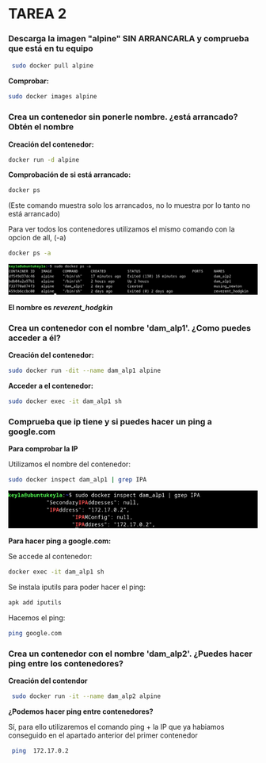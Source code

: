 # TAREA 2 

### **Descarga la imagen "alpine" SIN ARRANCARLA y comprueba que está en tu equipo**


```bash
 sudo docker pull alpine 
```
**Comprobar:**
```bash
sudo docker images alpine
```
### **Crea un contenedor sin ponerle nombre. ¿está arrancado? Obtén el nombre**

**Creación del contenedor:**

```bash
docker run -d alpine
```

**Comprobación de si está arrancado:**

```bash
docker ps 
```
(Este comando muestra solo los arrancados, no lo muestra por lo tanto no está arrancado)

Para ver todos los contenedores utilizamos el mismo comando con la opcion de all, (-a)

```bash
docker ps -a
```

![salidaterminal](img/image-4.png)



**El nombre es *reverent_hodgkin***

### **Crea un contenedor con el nombre 'dam_alp1'. ¿Como puedes acceder a él?**

**Creación del contenedor:**

```bash
sudo docker run -dit --name dam_alp1 alpine
```

**Acceder a el contenedor:**

```bash
sudo docker exec -it dam_alp1 sh
```

### **Comprueba que ip tiene y si puedes hacer un ping a google.com**

**Para comprobar la IP**

Utilizamos el nombre del contenedor:

```bash
sudo docker inspect dam_alp1 | grep IPA
```

![IPaddres](img/image-1.png)

**Para hacer ping a google.com:**

Se accede al contenedor:
```bash
docker exec -it dam_alp1 sh
```

Se instala iputils para poder hacer el ping:

```bash
apk add iputils
```

Hacemos el ping:

```bash
ping google.com
```


### **Crea un contenedor con el nombre 'dam_alp2'. ¿Puedes hacer ping entre los contenedores?**

**Creación del contendor**

```bash
 sudo docker run -it --name dam_alp2 alpine
```


**¿Podemos hacer ping entre contenedores?**

Sí, para ello utilizaremos el comando ping + la IP que ya habiamos conseguido en el apartado anterior del primer contenedor

```bash
 ping  172.17.0.2 
```
